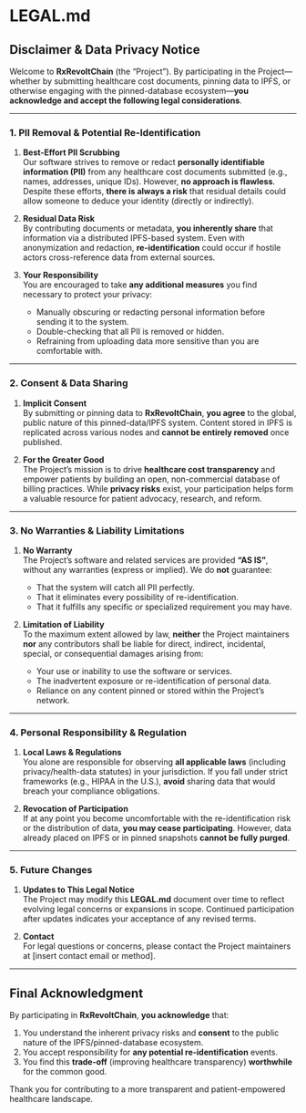 # LEGAL.md

## Disclaimer & Data Privacy Notice

Welcome to **RxRevoltChain** (the “Project”). By participating in the Project—whether by submitting healthcare cost documents, pinning data to IPFS, or otherwise engaging with the pinned-database ecosystem—**you acknowledge and accept the following legal considerations**.

---

### 1. PII Removal & Potential Re-Identification

1. **Best-Effort PII Scrubbing**  
   Our software strives to remove or redact **personally identifiable information (PII)** from any healthcare cost documents submitted (e.g., names, addresses, unique IDs). However, **no approach is flawless**. Despite these efforts, **there is always a risk** that residual details could allow someone to deduce your identity (directly or indirectly).

2. **Residual Data Risk**  
   By contributing documents or metadata, **you inherently share** that information via a distributed IPFS-based system. Even with anonymization and redaction, **re-identification** could occur if hostile actors cross-reference data from external sources.

3. **Your Responsibility**  
   You are encouraged to take **any additional measures** you find necessary to protect your privacy:
   - Manually obscuring or redacting personal information before sending it to the system.
   - Double-checking that all PII is removed or hidden.
   - Refraining from uploading data more sensitive than you are comfortable with.

---

### 2. Consent & Data Sharing

1. **Implicit Consent**  
   By submitting or pinning data to **RxRevoltChain**, **you agree** to the global, public nature of this pinned-data/IPFS system. Content stored in IPFS is replicated across various nodes and **cannot be entirely removed** once published.

2. **For the Greater Good**  
   The Project’s mission is to drive **healthcare cost transparency** and empower patients by building an open, non-commercial database of billing practices. While **privacy risks** exist, your participation helps form a valuable resource for patient advocacy, research, and reform.

---

### 3. No Warranties & Liability Limitations

1. **No Warranty**  
   The Project’s software and related services are provided **“AS IS”**, without any warranties (express or implied). We do **not** guarantee:
   - That the system will catch all PII perfectly.
   - That it eliminates every possibility of re-identification.
   - That it fulfills any specific or specialized requirement you may have.

2. **Limitation of Liability**  
   To the maximum extent allowed by law, **neither** the Project maintainers **nor** any contributors shall be liable for direct, indirect, incidental, special, or consequential damages arising from:
   - Your use or inability to use the software or services.
   - The inadvertent exposure or re-identification of personal data.
   - Reliance on any content pinned or stored within the Project’s network.

---

### 4. Personal Responsibility & Regulation

1. **Local Laws & Regulations**  
   You alone are responsible for observing **all applicable laws** (including privacy/health-data statutes) in your jurisdiction. If you fall under strict frameworks (e.g., HIPAA in the U.S.), **avoid** sharing data that would breach your compliance obligations.

2. **Revocation of Participation**  
   If at any point you become uncomfortable with the re-identification risk or the distribution of data, **you may cease participating**. However, data already placed on IPFS or in pinned snapshots **cannot be fully purged**.

---

### 5. Future Changes

1. **Updates to This Legal Notice**  
   The Project may modify this **LEGAL.md** document over time to reflect evolving legal concerns or expansions in scope. Continued participation after updates indicates your acceptance of any revised terms.

2. **Contact**  
   For legal questions or concerns, please contact the Project maintainers at [insert contact email or method].

---

## Final Acknowledgment

By participating in **RxRevoltChain**, **you acknowledge** that:
1. You understand the inherent privacy risks and **consent** to the public nature of the IPFS/pinned-database ecosystem.
2. You accept responsibility for **any potential re-identification** events.
3. You find this **trade-off** (improving healthcare transparency) **worthwhile** for the common good.

Thank you for contributing to a more transparent and patient-empowered healthcare landscape.
